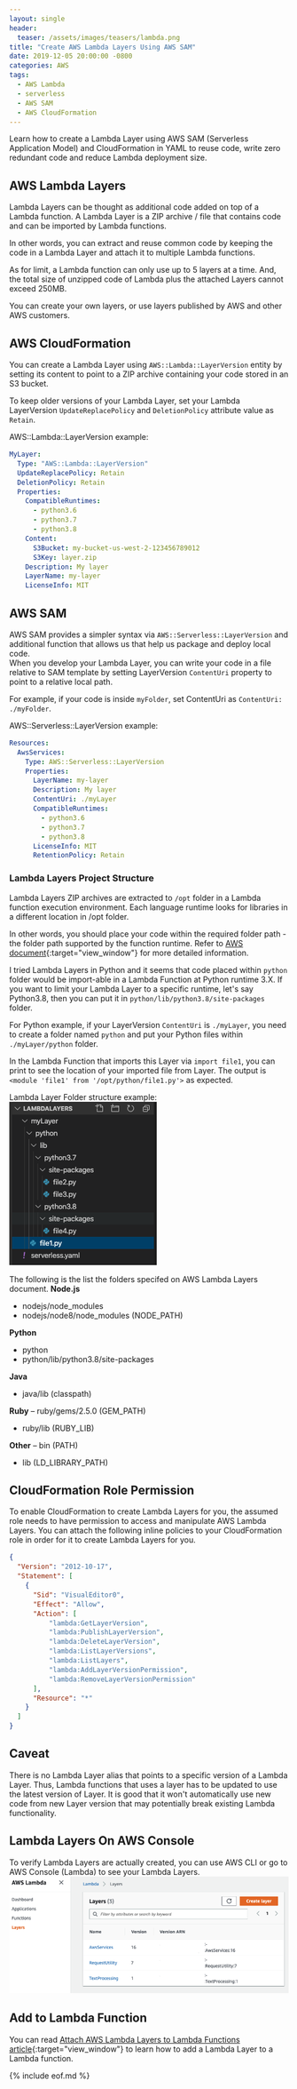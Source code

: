 ```yaml
---
layout: single
header:
  teaser: /assets/images/teasers/lambda.png
title: "Create AWS Lambda Layers Using AWS SAM"
date: 2019-12-05 20:00:00 -0800
categories: AWS
tags:
  - AWS Lambda
  - serverless
  - AWS SAM
  - AWS CloudFormation
---
```

Learn how to create a Lambda Layer using AWS SAM (Serverless Application Model) and CloudFormation in YAML to reuse code, write zero redundant code and reduce Lambda deployment size.  

## AWS Lambda Layers
Lambda Layers can be thought as additional code added on top of a Lambda function. A Lambda Layer is a ZIP archive / file that contains code and can be imported by Lambda functions. 

In other words, you can extract and reuse common code by keeping the code in a Lambda Layer and attach it to multiple Lambda functions. 

As for limit, a Lambda function can only use up to 5 layers at a time. And, the total size of unzipped code of Lambda plus the attached Layers cannot exceed 250MB.

You can create your own layers, or use layers published by AWS and other AWS customers.

## AWS CloudFormation
You can create a Lambda Layer using `AWS::Lambda::LayerVersion` entity by setting its content to point to a ZIP archive containing your code stored in an S3 bucket.   

To keep older versions of your Lambda Layer, set your Lambda LayerVersion `UpdateReplacePolicy` and `DeletionPolicy` attribute value as `Retain`.

AWS::Lambda::LayerVersion example:  
```yaml
MyLayer:
  Type: "AWS::Lambda::LayerVersion"
  UpdateReplacePolicy: Retain
  DeletionPolicy: Retain
  Properties:
    CompatibleRuntimes: 
      - python3.6
      - python3.7
      - python3.8
    Content: 
      S3Bucket: my-bucket-us-west-2-123456789012
      S3Key: layer.zip
    Description: My layer
    LayerName: my-layer
    LicenseInfo: MIT
```

## AWS SAM 
AWS SAM provides a simpler syntax via `AWS::Serverless::LayerVersion` and additional function that allows us that help us package and deploy local code.   
When you develop your Lambda Layer, you can write your code in a file relative to SAM template by setting LayerVersion `ContentUri` property to point to a relative local path.  

For example, if your code is inside `myFolder`, set ContentUri as `ContentUri: ./myFolder`.  

AWS::Serverless::LayerVersion example:  
```yaml
Resources:
  AwsServices:
    Type: AWS::Serverless::LayerVersion
    Properties:
      LayerName: my-layer
      Description: My layer
      ContentUri: ./myLayer
      CompatibleRuntimes:
        - python3.6
        - python3.7
        - python3.8
      LicenseInfo: MIT
      RetentionPolicy: Retain
```

### Lambda Layers Project Structure 
Lambda Layers ZIP archives are extracted to `/opt` folder in a Lambda function execution environment. Each language runtime looks for libraries in a different location in /opt folder.  

In other words, you should place your code within the required folder path - the folder path supported by the function runtime. Refer to [AWS document](https://docs.aws.amazon.com/lambda/latest/dg/configuration-layers.html#configuration-layers-path){:target="view_window"} for more detailed information.

I tried Lambda Layers in Python and it seems that code placed within `python` folder would be import-able in a Lambda Function at Python runtime 3.X. If you want to limit your Lambda Layer to a specific runtime, let's say Python3.8, then you can put it in `python/lib/python3.8/site-packages` folder.  

For Python example, if your LayerVersion `ContentUri` is `./myLayer`, you need to create a folder named `python` and put your Python files within `./myLayer/python` folder.  

In the Lambda Function that imports this Layer via `import file1`, you can print to see the location of your imported file from Layer. The output is `<module 'file1' from '/opt/python/file1.py'>` as expected.  

Lambda Layer Folder structure example:  
![AWS Lambda Layers Folder Structure](/assets/images/2019-12-05-create-aws-lambda-layers-using-aws-sam-yaml-tutorial/aws-lambda-layer-python-runtime-folder-structure.png)

The following is the list the folders specifed on AWS Lambda Layers document.
**Node.js**
- nodejs/node_modules
- nodejs/node8/node_modules (NODE_PATH)

**Python** 
- python
- python/lib/python3.8/site-packages

**Java**
- java/lib (classpath)

**Ruby**
– ruby/gems/2.5.0 (GEM_PATH)
- ruby/lib (RUBY_LIB)

**Other**
– bin (PATH)
- lib (LD_LIBRARY_PATH)

## CloudFormation Role Permission
To enable CloudFormation to create Lambda Layers for you, the assumed role needs to have permission to access and manipulate AWS Lambda Layers. You can attach the following inline policies to your CloudFormation role in order for it to create Lambda Layers for you.

```json
{
  "Version": "2012-10-17",
  "Statement": [
    {
      "Sid": "VisualEditor0",
      "Effect": "Allow",
      "Action": [
          "lambda:GetLayerVersion",
          "lambda:PublishLayerVersion",
          "lambda:DeleteLayerVersion",
          "lambda:ListLayerVersions",
          "lambda:ListLayers",
          "lambda:AddLayerVersionPermission",
          "lambda:RemoveLayerVersionPermission"
      ],
      "Resource": "*"
    }
  ]
}
```

## Caveat
There is no Lambda Layer alias that points to a specific version of a Lambda Layer. Thus, Lambda functions that uses a layer has to be updated to use the latest version of Layer. It is good that it won't automatically use new code from new Layer version that may potentially break existing Lambda functionality.   

## Lambda Layers On AWS Console
To verify Lambda Layers are actually created, you can use AWS CLI or go to AWS Console (Lambda) to see your Lambda Layers.
![AWS Lambda Layers Folder Structure](/assets/images/2019-12-05-create-aws-lambda-layers-using-aws-sam-yaml-tutorial/aws-lambda-layers-on-aws-console.png)

## Add to Lambda Function
You can read [Attach AWS Lambda Layers to Lambda Functions article](https://jun711.github.io/aws/attach-aws-lambda-layers-to-lambda-using-aws-sam-yaml-tutorial/){:target="view_window"} to learn how to add a Lambda Layer to a Lambda function.  

{% include eof.md %}